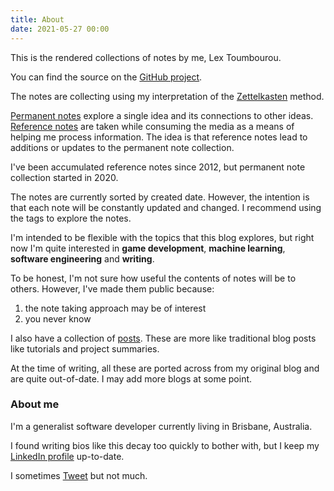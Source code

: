 ```yaml
---
title: About
date: 2021-05-27 00:00
---
```


This is the rendered collections of notes by me, Lex Toumbourou.

You can find the source on the [GitHub project](https://github.com/lextoumbourou/notes).

The notes are collecting using my interpretation of the [Zettelkasten](https://en.wikipedia.org/wiki/Zettelkasten) method.

[Permanent notes](/category/permanent.html) explore a single idea and its connections to other ideas. [Reference notes](/category/reference.html) are taken while consuming the media as a means of helping me process information. The idea is that reference notes lead to additions or updates to the permanent note collection.

I've been accumulated reference notes since 2012, but permanent note collection started in 2020.

The notes are currently sorted by created date. However, the intention is that each note will be constantly updated and changed. I recommend using the tags to explore the notes.

I'm intended to be flexible with the topics that this blog explores, but right now I'm quite interested in **game development**, **machine learning**, **software engineering** and **writing**.

To be honest, I'm not sure how useful the contents of notes will be to others. However, I've made them public because:

1. the note taking approach may be of interest
2. you never know

I also have a collection of [posts](/category/posts.html). These are more like traditional blog posts like tutorials and project summaries.

At the time of writing, all these are ported across from my original blog and are quite out-of-date. I may add more blogs at some point.

### About me

I'm a generalist software developer currently living in Brisbane, Australia.

I found writing bios  like this decay too quickly to bother with, but I keep my [LinkedIn profile](https://www.linkedin.com/in/lextoumbourou/) up-to-date.

I sometimes [Tweet](https://twitter.com/lexandstuff) but not much.
